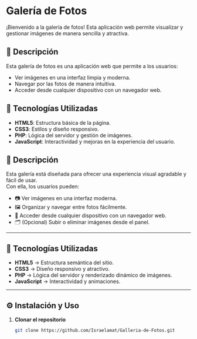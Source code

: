 # Galería de Fotos

¡Bienvenido a la galería de fotos! Esta aplicación web permite visualizar y gestionar imágenes de manera sencilla y atractiva.

## 📸 Descripción

Esta galería de fotos es una aplicación web que permite a los usuarios:

- Ver imágenes en una interfaz limpia y moderna.
- Navegar por las fotos de manera intuitiva.
- Acceder desde cualquier dispositivo con un navegador web.

## 🚀 Tecnologías Utilizadas

- **HTML5**: Estructura básica de la página.
- **CSS3**: Estilos y diseño responsivo.
- **PHP**: Lógica del servidor y gestión de imágenes.
- **JavaScript**: Interactividad y mejoras en la experiencia del usuario.

## 🧩 Descripción

Esta galería está diseñada para ofrecer una experiencia visual agradable y fácil de usar.  
Con ella, los usuarios pueden:

- 📷 Ver imágenes en una interfaz moderna.  
- 🖼️ Organizar y navegar entre fotos fácilmente.  
- 📱 Acceder desde cualquier dispositivo con un navegador web.  
- 🗂️ (Opcional) Subir o eliminar imágenes desde el panel.  

---

## 🚀 Tecnologías Utilizadas

- **HTML5** → Estructura semántica del sitio.  
- **CSS3** → Diseño responsivo y atractivo.  
- **PHP** → Lógica del servidor y renderizado dinámico de imágenes.  
- **JavaScript** → Interactividad y animaciones.  

---

## ⚙️ Instalación y Uso

1. **Clonar el repositorio**
   ```bash
   git clone https://github.com/Israelamat/Galleria-de-Fotos.git

